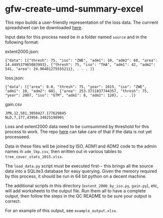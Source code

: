 # gfw-create-umd-summary-excel

This repo builds a user-friendly representation of the loss data. The currrent spreadsheet can be downloaded [here](http://www.globalforestwatch.org/countries/overview).

Input data for this process need be in a folder named `source` and in the following format:

extent2000.json: 
```
{"data": [{"thresh": 75, "iso": "ZWE", "adm1": 10, "adm2": 60, "area": 14.449537965083993}, {"thresh": 75, "iso": "THA", "adm1": 42, "adm2": 541, "area": 24.96481275555211}, . . . ]}
```

loss.json:
```
{"data": [{"area": 0.0, "thresh": 75, "year": 2015, "iso": "ZWE", "adm1": 10, "adm2": 60}, {"area": 253.3711837744357, "thresh": 75, "year": 2007, "iso": "GTM", "adm1": 8, "adm2": 120}, . . .]}
```

gain.csv
```
JPN,12,501,3050427.177629845
NLD,7,177,43956.34025198901
```

Loss and extent2000 data need to be cumsummed by threshold for this process to work. The repo [here](https://github.com/wri/gfw-tabulate-loss-data) can take care of that if the data is not yet processeed.

Data in these files will be joined by ISO, ADM1 and ADM2 code to the admin names in `adm_lkp.csv`, then written out in various tables to `tree_cover_stats_2015.xlsx`.

The `load_data.py` script must be executed first-- this brings all the source data into a SQLite3 database for easy querying. Given the memory required by this process, it should be run in 64 bit python on a decent machine.

The additional scripts in this directory (`extent_2000_by_iso.py`, `gain.py`), etc, will add worksheets to the output file. Run them all to have a complete output, then follow the steps in the QC README to be sure your output is correct.

For an example of this output, see `example_output.xlsx`.